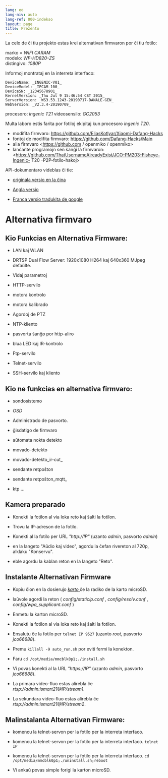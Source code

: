 ```yaml
---
lang: eo
lang-niv: auto
lang-ref: 000-indekso
layout: page
title: Prezento
---
```


La celo de ĉi tiu projekto estas krei alternativan firmvaron por ĉi tiu fotilo:

marko = _WIFI CARAM_  
modelo: _WF-HD820-ZS_  
distingivo: _1080P_

Informoj montrataj en la interreta interfaco:
```
DeviceName: _INGENIC-V01_
DeviceModel: _IPCAM-100_
DeviceSN: _12345678901_
KernelVersion: _Thu Jul 9 15:46:54 CST 2015_
ServerVersion: _WS3.53.1243-20190717-DANALE-GEN_
WebVersion: _V2.3.4-20190709_
```

procesoro: _ingenic T21_
videosensilo: _GC2053_

Multa laboro estis farita por fotiloj ekipitaj kun procesoro _ingenic T20_.
* modifita firmvaro: <https://github.com/EliasKotlyar/Xiaomi-Dafang-Hacks>
* fontoj de modifita firmvaro: <https://github.com/Dafang-Hacks/Main>
* alia firmvaro <https://github.com / openmiko / openmiko>
* lanĉante programojn sen ŝanĝi la firmvaron: <https://github.com/ThatUsernameAlreadyExist/JCO-PM203-Fisheye-Ingenic- T20 -P2P-fotilo-hakoj>

API-dokumentaro videblas ĉi tie:  
* [originala versio en la ĉina](../zh/includes.zh/html/)

* [Angla versio](../en/includes.en/html/)

* [Franca versio tradukita de google](../fr/includes.fr/html/)


# Alternativa firmvaro

## Kio Funkcias en Alternativa Firmware:

* LAN kaj WLAN

* DRTSP Dual Flow Server: 1920x1080 H264 kaj 640x360 MJpeg defaŭlte.

* Vidaj parametroj

* HTTP-servilo

* motora kontrolo

* motora kalibrado

* Agordoj de PTZ

* NTP-kliento

* pasvorta ŝanĝo por http-aliro

* blua LED kaj IR-kontrolo

* Ftp-servilo

* Telnet-servilo

* SSH-servilo kaj kliento


## Kio ne funkcias en alternativa firmvaro:

* sondosistemo

* _OSD_

* Administrado de pasvorto.

* ĝisdatigo de firmvaro

* aŭtomata nokta detekto

* movado-detekto

* movado-detekto_ir-cut_

* sendante retpoŝton

* sendante retpoŝton_mqtt_

* ktp ...


## Kamera preparado

* Konekti la fotilon al via loka reto kaj ŝalti la fotilon.

* Trovu la IP-adreson de la fotilo.

* Konekti al la fotilo per URL _"http://IP"_ (uzanto _admin_, pasvorto _admin_)

* en la langeto "Aŭdio kaj video", agordu la ĉefan rivereton al 720p, alklaku "Konservu".

* eble agordu la kablan reton en la langeto "Reto".


## Instalante Alternativan Firmware

* Kopiu ĉion en la dosierujo [ _karto_ ](https://github.com/jmichault/ipcam-100/tree/master/karto) ĉe la radiko de la karto microSD.

* laŭvole agordi la reton ( _config/staticip.conf_ , _config/resolv.conf_ , _config/wpa_supplicant.conf_ )

* Enmetu la karton microSD.

* Konekti la fotilon al via loka reto kaj ŝalti la fotilon.

* Ensalutu ĉe la fotilo per `telnet IP 9527` (uzanto _root_, pasvorto _jco66688_).

* Premu `killall -9 auto_run.sh` por eviti fermi la konekton.

* Faru `cd /opt/media/mmcblk0p1;./install.sh`

* Vi povas konekti al la URL _"https://IP"_ (uzanto _admin_, pasvorto _jco66688_).

* La primara video-fluo estas alirebla ĉe _rtsp://admin:ismart21@IP/stream1_.

* La sekundara video-fluo estas alirebla ĉe _rtsp://admin:ismart21@IP/stream2_.


## Malinstalanta Alternativan Firmware:

* komencu la telnet-servon per la fotilo per la interreta interfaco.

* komencu la telnet-servon per la fotilo per la interreta interfaco. `telnet IP` 

* komencu la telnet-servon per la fotilo per la interreta interfaco. `cd /opt/media/mmcblk0p1;./uninstall.sh;reboot`


* Vi ankaŭ povas simple forigi la karton microSD.

